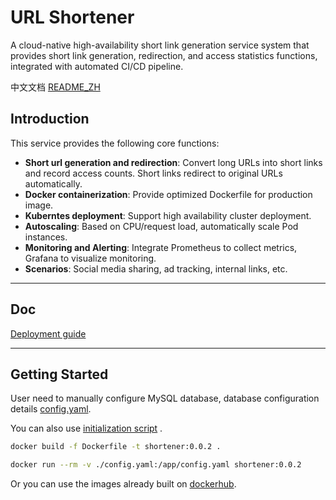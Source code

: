 # URL Shortener

A cloud-native high-availability short link generation service system that provides short link generation, redirection, and access statistics functions, integrated with automated CI/CD pipeline.

中文文档 [README_ZH](https://github.com/strayca7/URL-Shortener/blob/main/doc/README_ZH.md)

## Introduction    
This service provides the following core functions:
- **Short url generation and redirection**: Convert long URLs into short links and record access counts. Short links redirect to original URLs automatically.
- **Docker containerization**: Provide optimized Dockerfile for production image.
- **Kuberntes deployment**: Support high availability cluster deployment. 
- **Autoscaling**: Based on CPU/request load, automatically scale Pod instances.
- **Monitoring and Alerting**: Integrate Prometheus to collect metrics, Grafana to visualize monitoring.
- **Scenarios**: Social media sharing, ad tracking, internal links, etc.

---


## Doc
 [Deployment guide](https://github.com/strayca7/URL-Shortener/wiki/Deploy)

---



## Getting Started

User need to manually configure MySQL database, database configuration details [config.yaml](https://github.com/strayca7/URL-Shortener/blob/main/config.yaml).

You can also use [initialization script](https://github.com/strayca7/URL-Shortener/blob/main/script/initmysqldb.sql) .

```bash
docker build -f Dockerfile -t shortener:0.0.2 .
```

```bash
docker run --rm -v ./config.yaml:/app/config.yaml shortener:0.0.2
```
Or you can use the images already built on [dockerhub](https://hub.docker.com/repository/docker/strayca7/url-shortener/general).
